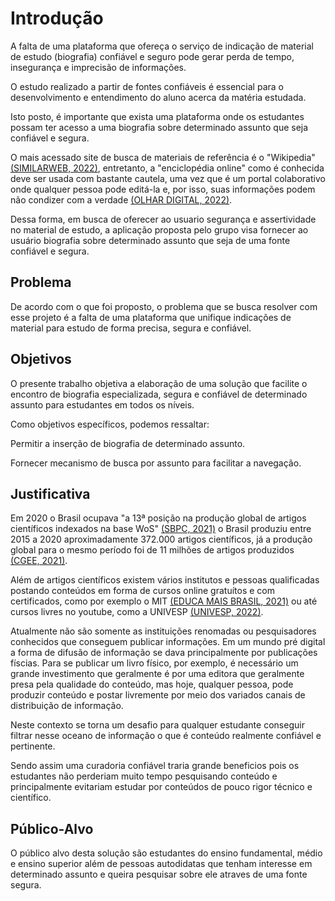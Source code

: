 # Introdução

A falta de uma plataforma que ofereça o serviço de indicação de material de estudo (biografia) confiável e seguro pode gerar perda de tempo, insegurança e imprecisão de informações.

O estudo realizado a partir de fontes confiáveis é essencial para o desenvolvimento e entendimento do aluno acerca da matéria estudada.

Isto posto, é importante que exista uma plataforma onde os estudantes possam ter acesso a uma biografia sobre determinado assunto que seja confiável e segura.

O mais acessado site de busca de materiais de referência é o "Wikipedia" [(SIMILARWEB, 2022)](https://www.similarweb.com/pt/top-websites/), entretanto, a "enciclopédia online" como é conhecida deve ser usada com bastante cautela, uma vez que é um portal colaborativo onde qualquer pessoa pode editá-la e, por isso, suas informações podem não condizer com a verdade [(OLHAR DIGITAL, 2022)](https://olhardigital.com.br/2021/07/20/internet-e-redes-sociais/cofundador-da-wikipedia-diz-que-o-site-nao-e-confiavel/).

Dessa forma, em busca de oferecer ao usuario segurança e assertividade no material de estudo, a aplicação proposta pelo grupo visa fornecer ao usuário biografia sobre determinado assunto que seja de uma fonte confiável e segura.

## Problema
De acordo com o que foi proposto, o problema que se busca resolver com esse projeto é a falta de uma plataforma que unifique indicações de material para estudo de forma precisa, segura e confiável. 


## Objetivos

O presente trabalho objetiva a elaboração de uma solução que facilite o encontro de biografia especializada, segura e confiável de determinado assunto para estudantes em todos os níveis.

Como objetivos específicos, podemos ressaltar:

Permitir a inserção de biografia de determinado assunto.

Fornecer mecanismo de busca por assunto para facilitar a navegação.
 
## Justificativa

Em 2020 o Brasil ocupava "a 13ª posição na produção global de artigos científicos indexados na base WoS" [(SBPC, 2021)](http://portal.sbpcnet.org.br/noticias/producao-brasileira-de-artigos-cresce-32-em-2020-em-relacao-a-2015/) o Brasil produziu entre 2015 a 2020 aproximadamente 372.000 artigos científicos, já a produção global para o mesmo período foi de 11 milhões de artigos produzidos [(CGEE, 2021)](https://www.cgee.org.br/documents/10195/734063/CGEE_Pan_Cie_Bra_2015-20.pdf).

Além de artigos científicos existem vários institutos e pessoas qualificadas postando conteúdos em forma de cursos online gratuítos e com certificados, como por exemplo o MIT [(EDUCA MAIS BRASIL, 2021)](https://www.educamaisbrasil.com.br/educacao/noticias/mit-disponibiliza-cursos-online-gratuitos-com-certificado) ou até cursos livres no youtube, como a UNIVESP [(UNIVESP, 2022)](https://www.youtube.com/user/univesptv).

Atualmente não são somente as instituições renomadas ou pesquisadores conhecidos que conseguem publicar informações. Em um mundo pré digital a forma de difusão de informação se dava principalmente por publicações físcias. Para se publicar um livro físico, por exemplo, é necessário um grande investimento que geralmente é por uma  editora que geralmente presa pela qualidade do conteúdo, mas hoje, qualquer pessoa, pode produzir conteúdo e postar livremente por meio dos variados canais de distribuição de informação. 

Neste contexto se torna um desafio para qualquer estudante conseguir filtrar nesse oceano de informação o que é conteúdo realmente confiável e pertinente.

Sendo assim uma curadoria confiável traria grande beneficios pois os estudantes não perderiam muito tempo pesquisando conteúdo e principalmente evitariam estudar por conteúdos de pouco rigor técnico e científico.

## Público-Alvo

O público alvo desta solução são estudantes do ensino fundamental, médio e ensino superior além de pessoas autodidatas que tenham interesse em determinado assunto e queira pesquisar sobre ele atraves de uma fonte segura.

